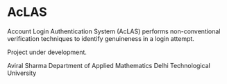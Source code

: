 # AcLAS
Account Login Authentication System (AcLAS) performs non-conventional verification techniques to identify genuineness in a login attempt. 


Project under development.

Aviral Sharma
Department of Applied Mathematics
Delhi Technological University
